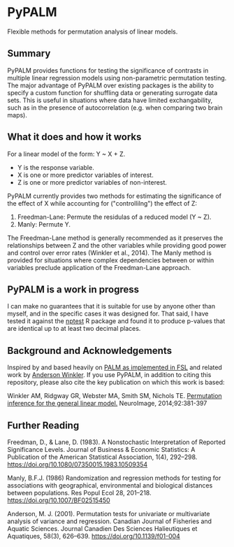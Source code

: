 # PyPALM
Flexible methods for permutation analysis of linear models. 

## Summary
PyPALM provides functions for testing the significance of contrasts in multiple linear regression models using non-parametric permutation testing. The major advantage of PyPALM over existing packages is the ability to specify a custom function for shuffling data or generating surrogate data sets. This is useful in situations where data have limited exchangability, such as in the presence of autocorrelation (e.g. when comparing two brain maps).

## What it does and how it works
For a linear model of the form: Y ~ X + Z.
- Y is the response variable.
- X is one or more predictor variables of interest.
- Z is one or more predictor variables of non-interest.

PyPALM currently provides two methods for estimating the significance of the effect of X while accounting for ("controllilng") the effect of Z:
1. Freedman-Lane: Permute the residulas of a reduced model (Y ~ Z).
2. Manly: Permute Y.

The Freedman-Lane method is generally recommended as it preserves the relationships between Z and the other variables while providing good power and control over error rates (Winkler et al., 2014). The Manly method is provided for situations where complex dependencies between or within variables preclude application of the Freedman-Lane approach. 

## PyPALM is a work in progress
I can make no guarantees that it is suitable for use by anyone other than myself, and in the specific cases it was designed for. That said, I have tested it against the [nptest](https://cran.r-project.org/web/packages/nptest/index.html) R package and found it to produce p-values that are identical up to at least two decimal places.

## Background and Acknowledgements
Inspired by and based heavily on [PALM as implemented in FSL](https://fsl.fmrib.ox.ac.uk/fsl/fslwiki/PALM) and related work by [Anderson Winkler](https://github.com/andersonwinkler). If you use PyPALM, in addition to citing this repository, please also cite the key publication on which this work is based:

Winkler AM, Ridgway GR, Webster MA, Smith SM, Nichols TE. [Permutation inference for the general linear model.](https://doi.org/10.1016/j.neuroimage.2014.01.060) NeuroImage, 2014;92:381-397

## Further Reading
Freedman, D., & Lane, D. (1983). A Nonstochastic Interpretation of Reported Significance Levels. Journal of Business & Economic Statistics: A Publication of the American Statistical Association, 1(4), 292–298. https://doi.org/10.1080/07350015.1983.10509354

Manly, B.F.J. (1986) Randomization and regression methods for testing for associations with geographical, environmental and biological distances between populations. Res Popul Ecol 28, 201–218. https://doi.org/10.1007/BF02515450

Anderson, M. J. (2001). Permutation tests for univariate or multivariate analysis of variance and regression. Canadian Journal of Fisheries and Aquatic Sciences. Journal Canadien Des Sciences Halieutiques et Aquatiques, 58(3), 626–639. https://doi.org/10.1139/f01-004

